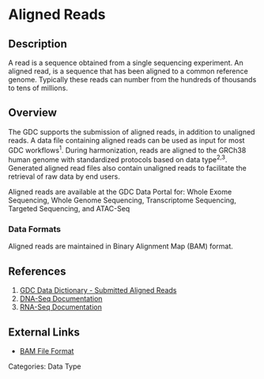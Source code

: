 # Aligned Reads #
## Description ##

A read is a sequence obtained from a single sequencing experiment. An aligned read, is a sequence that has been aligned to a common reference genome. Typically these reads can number from the hundreds of thousands to tens of millions.

## Overview ##
The GDC supports the submission of aligned reads, in addition to unaligned reads. A data file containing aligned reads can be used as input for most GDC workflows<sup>1</sup>. During harmonization,  reads are aligned to the GRCh38 human genome with standardized protocols based on data type<sup>2,3</sup>. Generated aligned read files also contain unaligned reads to facilitate the retrieval of raw data by end users.

Aligned reads are available at the GDC Data Portal for: Whole Exome Sequencing, Whole Genome Sequencing, Transcriptome Sequencing, Targeted Sequencing, and ATAC-Seq

### Data Formats ###
Aligned reads are maintained in Binary Alignment Map (BAM) format.

## References ##
1. [GDC Data Dictionary - Submitted Aligned Reads](/Data_Dictionary/viewer/#?view=table-definition-view&id=submitted_aligned_reads)
2. [DNA-Seq Documentation](/Data/Bioinformatics_Pipelines/DNA_Seq_Variant_Calling_Pipeline/)
3. [RNA-Seq Documentation](/Data/Bioinformatics_Pipelines/Expression_mRNA_Pipeline/)

## External Links ##
* [BAM File Format](https://samtools.github.io/hts-specs/SAMv1.pdf)

Categories: Data Type
